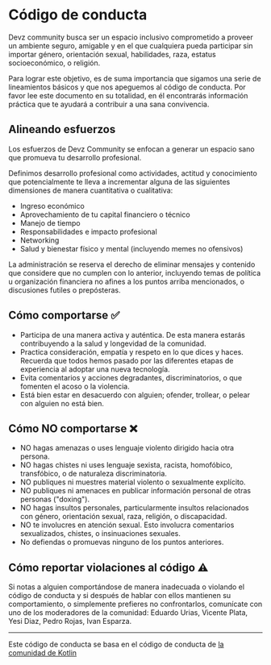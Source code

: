 # Código de conducta

Devz community busca ser un espacio inclusivo comprometido a proveer un ambiente seguro, amigable y en el que cualquiera pueda participar sin importar género, orientación sexual, habilidades, raza, estatus socioeconómico, o religión.

Para lograr este objetivo, es de suma importancia que sigamos una serie de lineamientos básicos y que nos apeguemos al código de conducta. Por favor lee este documento en su totalidad, en él encontrarás información práctica que te ayudará a contribuir a una sana convivencia.

## Alineando esfuerzos

Los esfuerzos de Devz Community se enfocan a generar un espacio sano que promueva tu desarrollo profesional. 

Definimos desarrollo profesional como actividades, actitud y conocimiento que potencialmente te lleva a incrementar alguna de las siguientes dimensiones de manera cuantitativa o cualitativa:

- Ingreso económico
- Aprovechamiento de tu capital financiero o técnico
- Manejo de tiempo
- Responsabilidades e impacto profesional
- Networking
- Salud y bienestar físico y mental (incluyendo memes no ofensivos)

La administración se reserva el derecho de eliminar mensajes y contenido que considere que no cumplen con lo anterior, incluyendo temas de política u organización financiera no afines a los puntos arriba mencionados, o discusiones futiles o prepósteras.

## Cómo comportarse ✅

- Participa de una manera activa y auténtica. De esta manera estarás contribuyendo a la salud y longevidad de la comunidad.
- Practica consideración, empatía y respeto en lo que dices y haces. Recuerda que todos hemos pasado por las diferentes etapas de experiencia al adoptar una nueva tecnología.
- Evita comentarios y acciones degradantes, discriminatorios, o que fomenten el acoso o la violencia.
- Está bien estar en desacuerdo con alguien; ofender, trollear, o pelear con alguien no está bien.

## Cómo NO comportarse ❌
- NO hagas amenazas o uses lenguaje violento dirigido hacia otra persona.
- NO hagas chistes ni uses lenguaje sexista, racista, homofóbico, transfóbico, o de naturaleza discriminatoria.
- NO publiques ni muestres material violento o sexualmente explícito.
- NO publiques ni amenaces en publicar información personal de otras personas ("doxing").
- NO hagas insultos personales, particularmente insultos relacionados con género, orientación sexual, raza, religión, o discapacidad.
- NO te involucres en atención sexual. Esto involucra comentarios sexualizados, chistes, o insinuaciones sexuales.
- No defiendas o promuevas ninguno de los puntos anteriores.

## Cómo reportar violaciones al código ⚠
Si notas a alguien comportándose de manera inadecuada o violando el código de conducta y si después de hablar con ellos mantienen su comportamiento, o simplemente prefieres no confrontarlos, comunícate con uno de los moderadores de la comunidad: Eduardo Urias, Vicente Plata, Yesi Diaz, Pedro Rojas, Ivan Esparza. 

----------------------
Este código de conducta se basa en el código de conducta de [la comunidad de Kotlin](https://kotlinlang.org/community/slackccugl.html)

